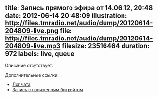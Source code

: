title: Запись прямого эфира от 14.06.12, 20:48
date: 2012-06-14 20:48:09
illustration: http://files.tmradio.net/audio/dump/20120614-204809-live.png
file: http://files.tmradio.net/audio/dump/20120614-204809-live.mp3
filesize: 23516464
duration: 972
labels: live, queue
---
Описание отсутствует.

Дополнительные ссылки:

- [Лог чата](http://files.tmradio.net/audio/dump/20120614-204809-live.log)
- [Запись с пониженным битрейтом](http://files.tmradio.net/audio/dump/20120614-204809-live-lofi.ogg)
